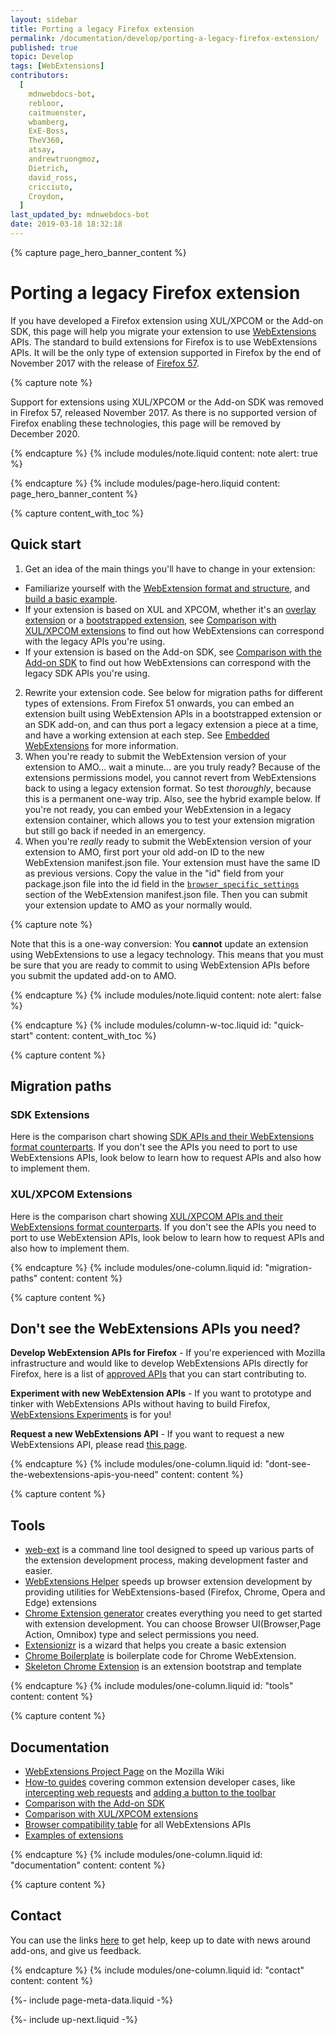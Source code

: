 ```yaml
---
layout: sidebar
title: Porting a legacy Firefox extension
permalink: /documentation/develop/porting-a-legacy-firefox-extension/
published: true
topic: Develop
tags: [WebExtensions]
contributors:
  [
    mdnwebdocs-bot,
    rebloor,
    caitmuenster,
    wbamberg,
    ExE-Boss,
    TheV360,
    atsay,
    andrewtruongmoz,
    Dietrich,
    david_ross,
    cricciuto,
    Croydon,
  ]
last_updated_by: mdnwebdocs-bot
date: 2019-03-18 18:32:18
---
```


<!-- Page Hero Banner -->

{% capture page_hero_banner_content %}

# Porting a legacy Firefox extension

If you have developed a Firefox extension using XUL/XPCOM or the Add-on SDK, this page will help you migrate your extension to use [WebExtensions](/documentation/develop/about-the-webextensions-api) APIs. The standard to build extensions for Firefox is to use WebExtensions APIs. It will be the only type of extension supported in Firefox by the end of November 2017 with the release of [Firefox 57](https://wiki.mozilla.org/RapidRelease/Calendar).

{% capture note %}

Support for extensions using XUL/XPCOM or the Add-on SDK was removed in Firefox 57, released November 2017. As there is no supported version of Firefox enabling these technologies, this page will be removed by December 2020.

{% endcapture %}
{% include modules/note.liquid
    content: note
    alert: true
%}

{% endcapture %}
{% include modules/page-hero.liquid
	content: page_hero_banner_content
%}

<!-- END: Page Hero Banner -->

<!-- Content with Table of Contents Module -->

{% capture content_with_toc %}

## Quick start

1. Get an idea of the main things you'll have to change in your extension:

- Familiarize yourself with the [WebExtension format and structure](https://developer.mozilla.org/Add-ons/WebExtensions/Anatomy_of_a_WebExtension), and [build a basic example](https://developer.mozilla.org/docs/Mozilla/Add-ons/WebExtensions/Your_first_WebExtension#Writing_the_extension).
- If your extension is based on XUL and XPCOM, whether it's an [overlay extension](https://developer.mozilla.org/Add-ons/Overlay_Extensions) or a [bootstrapped extension](https://developer.mozilla.org/docs/Mozilla/Add-ons/Bootstrapped_extensions), see [Comparison with XUL/XPCOM extensions](/documentation/develop/comparison-with-xul-xpcom-extensions) to find out how WebExtensions can correspond with the legacy APIs you're using.
- If your extension is based on the Add-on SDK, see [Comparison with the Add-on SDK](/documentation/develop/comparison-with-the-add-on-sdk) to find out how WebExtensions can correspond with the legacy SDK APIs you're using.

2. Rewrite your extension code. See below for migration paths for different types of extensions. From Firefox 51 onwards, you can embed an extension built using WebExtension APIs in a bootstrapped extension or an SDK add-on, and can thus port a legacy extension a piece at a time, and have a working extension at each step. See [Embedded WebExtensions](https://developer.mozilla.org/docs/Mozilla/Add-ons/WebExtensions/Embedded_WebExtensions) for more information.
3. When you're ready to submit the WebExtension version of your extension to AMO... wait a minute... are you truly ready? Because of the extensions permissions model, you cannot revert from WebExtensions back to using a legacy extension format. So test _thoroughly_, because this is a permanent one-way trip. Also, see the hybrid example below. If you're not ready, you can embed your WebExtension in a legacy extension container, which allows you to test your extension migration but still go back if needed in an emergency.
4. When you're _really_ ready to submit the WebExtension version of your extension to AMO, first port your old add-on ID to the new WebExtension manifest.json file. Your extension must have the same ID as previous versions. Copy the value in the "id" field from your package.json file into the id field in the [`browser_specific_settings`](https://developer.mozilla.org/docs/Mozilla/Add-ons/WebExtensions/manifest.json/browser_specific_settings) section of the WebExtension manifest.json file. Then you can submit your extension update to AMO as your normally would.

{% capture note %}

Note that this is a one-way conversion: You **cannot** update an extension using WebExtensions to use a legacy technology. This means that you must be sure that you are ready to commit to using WebExtension APIs before you submit the updated add-on to AMO.

{% endcapture %}
{% include modules/note.liquid
    content: note
    alert: false
%}

{% endcapture %}
{% include modules/column-w-toc.liquid
  id: "quick-start"
  content: content_with_toc
%}

<!-- END: Content with Table of Contents -->

<!-- Single Column Body Module -->

{% capture content %}

## Migration paths

### SDK Extensions

Here is the comparison chart showing [SDK APIs and their WebExtensions format counterparts](/documentation/develop/comparison-with-the-add-on-sdk). If you don't see the APIs you need to port to use WebExtensions APIs, look below to learn how to request APIs and also how to implement them.

### XUL/XPCOM Extensions

Here is the comparison chart showing [XUL/XPCOM APIs and their WebExtensions format counterparts](/documentation/develop/comparison-with-xul-xpcom-extensions). If you don't see the APIs you need to port to use WebExtension APIs, look below to learn how to request APIs and also how to implement them.

{% endcapture %}
{% include modules/one-column.liquid
  id: "migration-paths"
  content: content
%}

<!-- END: Single Column Body Module -->

<!-- Single Column Body Module -->

{% capture content %}

## Don't see the WebExtensions APIs you need?

**Develop WebExtension APIs for Firefox** - If you're experienced with Mozilla infrastructure and would like to develop WebExtensions APIs directly for Firefox, here is a list of [approved APIs](https://mzl.la/2dVs5Ys) that you can start contributing to.

**Experiment with new WebExtension APIs** - If you want to prototype and tinker with WebExtensions APIs without having to build Firefox, [WebExtensions Experiments](http://webextensions-experiments.readthedocs.io/en/latest/index.html) is for you!

**Request a new WebExtensions API** - If you want to request a new WebExtensions API, please read [this page](https://wiki.mozilla.org/WebExtensions/NewAPIs).

{% endcapture %}
{% include modules/one-column.liquid
  id: "dont-see-the-webextensions-apis-you-need"
  content: content
%}

<!-- END: Single Column Body Module -->

<!-- Single Column Body Module -->

{% capture content %}

## Tools

- [web-ext](/documentation/develop/getting-started-with-web-ext) is a command line tool designed to speed up various parts of the extension development process, making development faster and easier.
- [WebExtensions Helper](https://github.com/mi-g/weh) speeds up browser extension development by providing utilities for WebExtensions-based (Firefox, Chrome, Opera and Edge) extensions
- [Chrome Extension generator](https://github.com/yeoman/generator-chrome-extension) creates everything you need to get started with extension development. You can choose Browser UI(Browser,Page Action, Omnibox) type and select permissions you need.
- [Extensionizr](http://extensionizr.com/) is a wizard that helps you create a basic extension
- [Chrome Boilerplate](https://github.com/mahemoff/chrome-boilerplate) is boilerplate code for Chrome WebExtension.
- [Skeleton Chrome Extension](https://github.com/sitepoint/ChromeSkel_a) is an extension bootstrap and template

{% endcapture %}
{% include modules/one-column.liquid
  id: "tools"
  content: content
%}

<!-- END: Single Column Body Module -->

<!-- Single Column Body Module -->

{% capture content %}

## Documentation

- [WebExtensions Project Page](https://wiki.mozilla.org/Add-ons/developer/communication) on the Mozilla Wiki
- [How-to guides](/documentation/develop) covering common extension developer cases, like [intercepting web requests](https://developer.mozilla.org/docs/Mozilla/Add-ons/WebExtensions/Intercept_HTTP_requests) and [adding a button to the toolbar](https://developer.mozilla.org/docs/Mozilla/Add-ons/WebExtensions/Add_a_button_to_the_toolbar)
- [Comparison with the Add-on SDK](/documentation/develop/comparison-with-the-add-on-sdk)
- [Comparison with XUL/XPCOM extensions](/documentation/develop/comparison-with-xul-xpcom-extensions)
- [Browser compatibility table](https://developer.mozilla.org/Add-ons/WebExtensions/Browser_support_for_JavaScript_APIs) for all WebExtensions APIs
- [Examples of extensions](https://developer.mozilla.org/Add-ons/WebExtensions/Examples)

{% endcapture %}
{% include modules/one-column.liquid
  id: "documentation"
  content: content
%}

<!-- END: Single Column Body Module -->

<!-- Single Column Body Module -->

{% capture content %}

## Contact

You can use the links [here](https://developer.mozilla.org/docs/Mozilla/Add-ons#Contact_us) to get help, keep up to date with news around add-ons, and give us feedback.

{% endcapture %}
{% include modules/one-column.liquid
  id: "contact"
  content: content
%}

<!-- END: Single Column Body Module -->

<!-- Meta Data -->

{%- include page-meta-data.liquid -%}

<!-- END: Meta Data -->

<!-- Up Next -->

{%- include up-next.liquid -%}

<!-- END: Up Next -->

